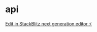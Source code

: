 # api

[Edit in StackBlitz next generation editor ⚡️](https://stackblitz.com/~/github.com/Tarun1449/api)